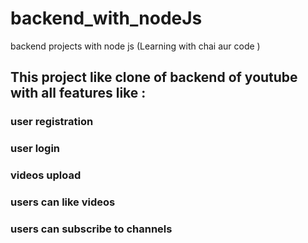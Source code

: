 # backend_with_nodeJs
backend projects with node js (Learning with chai aur code )

## This project like clone of backend of youtube with all features like : 
### user registration
### user login
### videos upload
### users can like videos
### users can subscribe to channels
